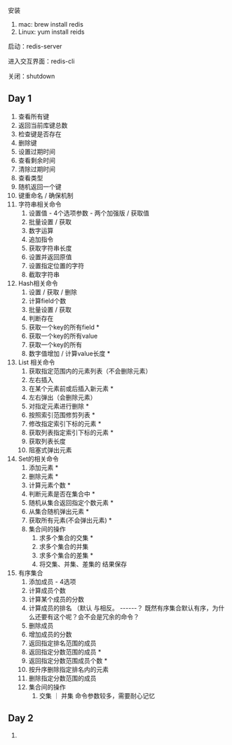 安装

1. mac:   brew install redis
2. Linux: yum install reids

启动：redis-server

进入交互界面：redis-cli

关闭：shutdown



## Day 1

1. 查看所有键
2. 返回当前库键总数
3. 检查键是否存在
4. 删除键
5. 设置过期时间
6. 查看剩余时间
7. 清除过期时间
8. 查看类型
9. 随机返回一个键
10. 键重命名 / 确保机制
11. 字符串相关命令
    1. 设置值 - 4个选项参数 - 两个加强版 / 获取值
    2. 批量设置 / 获取
    3. 数字运算
    4. 追加指令
    5. 获取字符串长度
    6. 设置并返回原值
    7. 设置指定位置的字符
    8. 截取字符串
12. Hash相关命令
    1. 设置 / 获取 / 删除
    2. 计算field个数
    3. 批量设置 / 获取
    4. 判断存在
    5. 获取一个key的所有field *
    6. 获取一个key的所有value
    7. 获取一个key的所有
    8. 数字值增加 / 计算value长度 *
13. List 相关命令
    1. 获取指定范围内的元素列表（不会删除元素）
    2. 左右插入
    3. 在某个元素前或后插入新元素 *
    4. 左右弹出（会删除元素）
    5. 对指定元素进行删除 *
    6. 按照索引范围修剪列表 *
    7. 修改指定索引下标的元素 * 
    8. 获取列表指定索引下标的元素 * 
    9. 获取列表长度
    10. 阻塞式弹出元素
14. Set的相关命令
    1. 添加元素 * 
    2. 删除元素 *
    3. 计算元素个数 * 
    4. 判断元素是否在集合中 *
    5. 随机从集合返回指定个数元素 *
    6. 从集合随机弹出元素 * 
    7. 获取所有元素(不会弹出元素) * 
    8. 集合间的操作
       1. 求多个集合的交集 *
       2. 求多个集合的并集
       3. 求多个集合的差集 *
       4. 将交集、并集、差集的 结果保存
15. 有序集合
    1. 添加成员 - 4选项
    2. 计算成员个数
    3. 计算某个成员的分数
    4. 计算成员的排名 （默认 与相反。  ------？ 既然有序集合默认有序，为什么还要有这个呢？会不会是冗余的命令？
    5. 删除成员
    6. 增加成员的分数
    7. 返回指定排名范围的成员
    8. 返回指定分数范围的成员 * 
    9. 返回指定分数范围成员个数 *
    10. 按升序删除指定排名内的元素
    11. 删除指定分数范围的成员
    12. 集合间的操作
        1. 交集 ｜ 并集 命令参数较多，需要耐心记忆



## Day 2

1. 